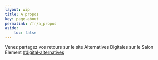 ```yaml
---
layout: wip
title: A propos
key: page-about
permalink: /fr/a_propos
aside: 
    toc: false
---
```


Venez partagez vos retours sur le site Alternatives Digitales sur le Salon Element [#digital-alternatives](https://matrix.to/#/#digital-alternatives:matrix.org)